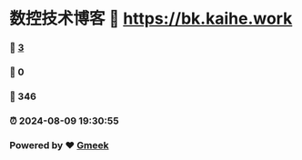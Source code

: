 # 数控技术博客 :link: https://bk.kaihe.work 
### :page_facing_up: [3](https://bk.kaihe.work/tag.html) 
### :speech_balloon: 0 
### :hibiscus: 346 
### :alarm_clock: 2024-08-09 19:30:55 
### Powered by :heart: [Gmeek](https://github.com/Meekdai/Gmeek)
